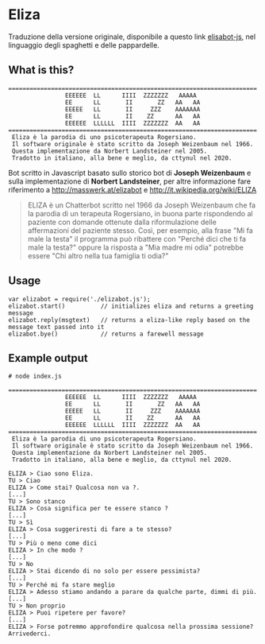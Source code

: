 # Eliza 
Traduzione della versione originale, disponibile a questo link [elisabot-js](https://github.com/brandongmwong/elizabot-js), nel linguaggio degli spaghetti e delle pappardelle.

## What is this?

```
======================================================================
                EEEEEE  LL      IIII  ZZZZZZZ   AAAAA 
                EE      LL       II       ZZ   AA   AA
                EEEEE   LL       II     ZZZ    AAAAAAA
                EE      LL       II    ZZ      AA   AA
                EEEEEE  LLLLLL  IIII  ZZZZZZZ  AA   AA
======================================================================           
 Eliza è la parodia di uno psicoterapeuta Rogersiano.
 Il software originale è stato scritto da Joseph Weizenbaum nel 1966.
 Questa implementazione da Norbert Landsteiner nel 2005.
 Tradotto in italiano, alla bene e meglio, da cttynul nel 2020.
```

Bot scritto in Javascript basato sullo storico bot di **Joseph Weizenbaum** e sulla implementazione di **Norbert Landsteiner**, per altre informazione fare riferimento a http://masswerk.at/elizabot e http://it.wikipedia.org/wiki/ELIZA

> ELIZA è un Chatterbot scritto nel 1966 da Joseph Weizenbaum che fa la parodia di un terapeuta Rogersiano, in buona parte rispondendo al paziente con domande ottenute dalla riformulazione delle affermazioni del paziente stesso. Così, per esempio, alla frase "Mi fa male la testa" il programma può ribattere con "Perché dici che ti fa male la testa?" oppure la risposta a "Mia madre mi odia" potrebbe essere "Chi altro nella tua famiglia ti odia?" 

## Usage

```
var elizabot = require('./elizabot.js');
elizabot.start()          // initializes eliza and returns a greeting message
elizabot.reply(msgtext)   // returns a eliza-like reply based on the message text passed into it
elizabot.bye()            // returns a farewell message
```

## Example output

`# node index.js`

```
======================================================================
                EEEEEE  LL      IIII  ZZZZZZZ   AAAAA 
                EE      LL       II       ZZ   AA   AA
                EEEEE   LL       II     ZZZ    AAAAAAA
                EE      LL       II    ZZ      AA   AA
                EEEEEE  LLLLLL  IIII  ZZZZZZZ  AA   AA
======================================================================           
 Eliza è la parodia di uno psicoterapeuta Rogersiano.
 Il software originale è stato scritto da Joseph Weizenbaum nel 1966.
 Questa implementazione da Norbert Landsteiner nel 2005.
 Tradotto in italiano, alla bene e meglio, da cttynul nel 2020.

ELIZA > Ciao sono Eliza.
TU > Ciao
ELIZA > Come stai? Qualcosa non va ?.
[...]
TU > Sono stanco
ELIZA > Cosa significa per te essere stanco ?
[...]
TU > Sì
ELIZA > Cosa suggeriresti di fare a te stesso?
[...]
TU > Più o meno come dici
ELIZA > In che modo ?
[...]
TU > No
ELIZA > Stai dicendo di no solo per essere pessimista?
[...]
TU > Perché mi fa stare meglio
ELIZA > Adesso stiamo andando a parare da qualche parte, dimmi di più.
[...]
TU > Non proprio
ELIZA > Puoi ripetere per favore?
[...]
ELIZA > Forse potremmo approfondire qualcosa nella prossima sessione?  Arrivederci.
```



